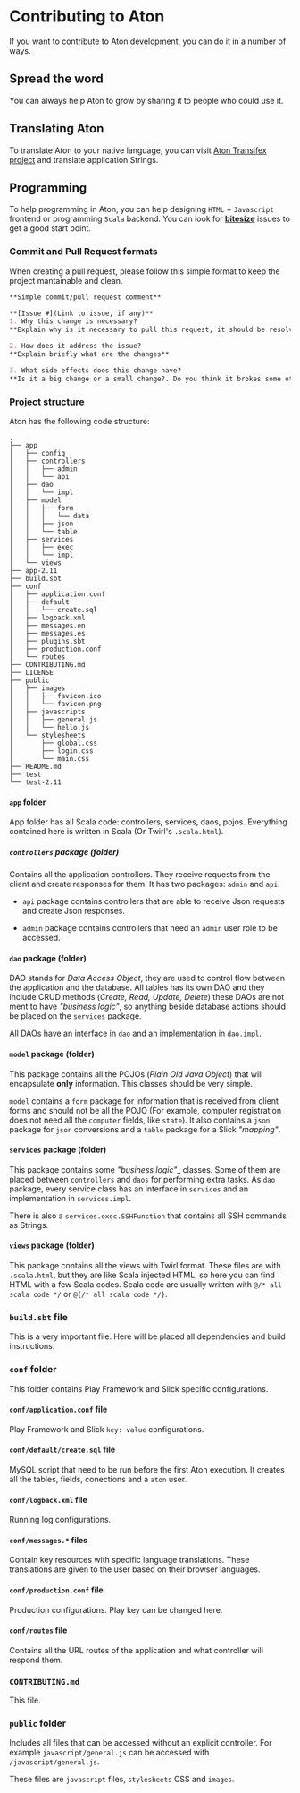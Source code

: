 # Contributing to Aton
If you want to contribute to Aton development, you can do it in a number of ways.

## Spread the word
You can always help Aton to grow by sharing it to people who could use it.

## Translating Aton
To translate Aton to your native language, you can visit [Aton Transifex project](https://www.transifex.com/universidad-de-antioquia/aton-computer-laboratory-administrator) and translate application Strings.

## Programming
To help programming in Aton, you can help designing `HTML` + `Javascript` frontend or programming `Scala` backend. You can look for __[bitesize](https://github.com/camilosampedro/Aton/labels/bitesize)__ issues to get a good start point.

### Commit and Pull Request formats
When creating a pull request, please follow this simple format to keep the project mantainable and clean.

```markdown
**Simple commit/pull request comment**

**[Issue #](Link to issue, if any)**
1. Why this change is necessary?
**Explain why is it necessary to pull this request, it should be resolving an given issue**

2. How does it address the issue?
**Explain briefly what are the changes**

3. What side effects does this change have?
**Is it a big change or a small change?. Do you think it brokes some other part of the project?**
```

### Project structure
Aton has the following code structure:

```
.
├── app
│   ├── config
│   ├── controllers
│   │   ├── admin
│   │   └── api
│   ├── dao
│   │   └── impl
│   ├── model
│   │   ├── form
│   │   │   └── data
│   │   ├── json
│   │   └── table
│   ├── services
│   │   ├── exec
│   │   └── impl
│   └── views
├── app-2.11
├── build.sbt
├── conf
│   ├── application.conf
│   ├── default
│   │   └── create.sql
│   ├── logback.xml
│   ├── messages.en
│   ├── messages.es
│   ├── plugins.sbt
│   ├── production.conf
│   └── routes
├── CONTRIBUTING.md
├── LICENSE
├── public
│   ├── images
│   │   ├── favicon.ico
│   │   └── favicon.png
│   ├── javascripts
│   │   ├── general.js
│   │   └── hello.js
│   └── stylesheets
│       ├── global.css
│       ├── login.css
│       └── main.css
├── README.md
├── test
└── test-2.11
```

#### `app` folder
App folder has all Scala code: controllers, services, daos, pojos. Everything contained here is written in Scala (Or Twirl's `.scala.html`).

##### `controllers` package (folder)
Contains all the application controllers. They receive requests from the client and create responses for them. It has two packages: `admin` and `api`.

- `api` package contains controllers that are able to receive Json requests and create Json responses.

- `admin` package contains controllers that need an `admin` user role to be accessed.

#### `dao` package (folder)
DAO stands for _Data Access Object_, they are used to control flow between the application and the database. All tables has its own DAO and they include CRUD methods (_Create, Read, Update, Delete_) these DAOs are not ment to have _"business logic"_, so anything beside database actions should be placed on the `services` package.

All DAOs have an interface in `dao` and an implementation in `dao.impl`.

#### `model` package (folder)
This package contains all the POJOs (_Plain Old Java Object_) that will encapsulate __only__ information. This classes should be very simple.

`model` contains a `form` package for information that is received from client forms and should not be all the POJO (For example, computer registration does not need all the `computer` fields, like `state`). It also contains a `json` package for `json` conversions and a `table` package for a Slick _"mapping"_.

#### `services` package (folder)
This package contains some _"business logic"__ classes. Some of them are placed between `controllers` and `daos` for performing extra tasks. As `dao` package, every service class has an interface in `services` and an implementation in `services.impl`.

There is also a `services.exec.SSHFunction` that contains all SSH commands as Strings.

#### `views` package (folder)
This package contains all the views with Twirl format. These files are with `.scala.html`, but they are like Scala injected HTML, so here you can find HTML with a few Scala codes. Scala code are usually written with `@/* all scala code */` or `@{/* all scala code */}`.

### `build.sbt` file
This is a very important file. Here will be placed all dependencies and build instructions.

### `conf` folder
This folder contains Play Framework and Slick specific configurations.

#### `conf/application.conf` file
Play Framework and Slick `key: value` configurations.

#### `conf/default/create.sql` file
MySQL script that need to be run before the first Aton execution. It creates all the tables, fields, conections and a `aton` user.

#### `conf/logback.xml` file
Running log configurations.

#### `conf/messages.*` files
Contain key resources with specific language translations. These translations are given to the user based on their browser languages.

#### `conf/production.conf` file
Production configurations. Play key can be changed here.

#### `conf/routes` file
Contains all the URL routes of the application and what controller will respond them.

### `CONTRIBUTING.md`
This file.

### `public` folder
Includes all files that can be accessed without an explicit controller. For example `javascript/general.js` can be accessed with `/javascript/general.js`.

These files are `javascript` files, `stylesheets` CSS and `images`.
